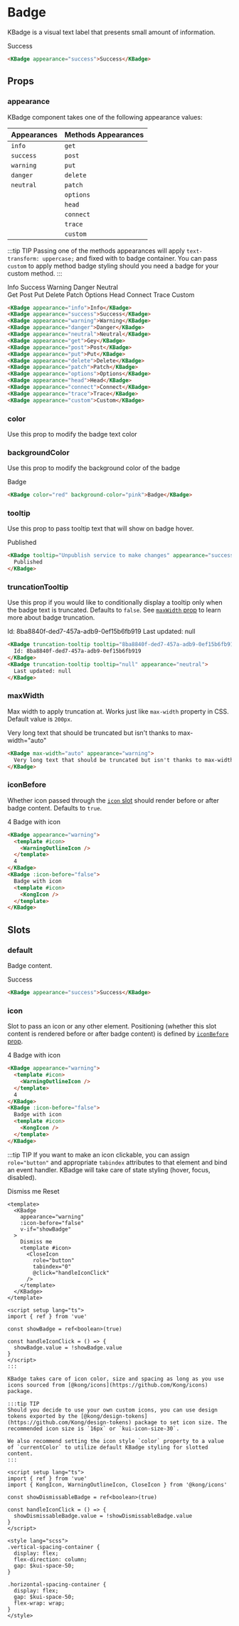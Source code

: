 # Badge

KBadge is a visual text label that presents small amount of information.

<KBadge appearance="success">Success</KBadge>

```html
<KBadge appearance="success">Success</KBadge>
```

## Props

### appearance

KBadge component takes one of the following appearance values:

| Appearances | Methods Appearances |
| ----------- | ------------------- |
| `info`      | `get`               |
| `success`   | `post`              |
| `warning`   | `put`               |
| `danger`    | `delete`            |
| `neutral`   | `patch`             |
|             | `options`           |
|             | `head`              |
|             | `connect`           |
|             | `trace`             |
|             | `custom`            |

:::tip TIP
Passing one of the methods appearances will apply `text-transform: uppercase;` and fixed with to badge container. You can pass `custom` to apply method badge styling should you need a badge for your custom method.
:::

<div class="vertical-spacing-container">
  <div class="horizontal-spacing-container">
    <KBadge appearance="info">
      Info
    </KBadge>
    <KBadge appearance="success">
      Success
    </KBadge>
    <KBadge appearance="warning">
      Warning
    </KBadge>
    <KBadge appearance="danger">
      Danger
    </KBadge>
    <KBadge appearance="neutral">
      Neutral
    </KBadge>
  </div>
  <div class="horizontal-spacing-container">
    <KBadge appearance="get">
      Get
    </KBadge>
    <KBadge appearance="post">
      Post
    </KBadge>
    <KBadge appearance="put">
      Put
    </KBadge>
    <KBadge appearance="delete">
      Delete
    </KBadge>
    <KBadge appearance="patch">
      Patch
    </KBadge>
    <KBadge appearance="options">
      Options
    </KBadge>
    <KBadge appearance="head">
      Head
    </KBadge>
    <KBadge appearance="connect">
      Connect
    </KBadge>
    <KBadge appearance="trace">
      Trace
    </KBadge>
    <KBadge appearance="custom">
      Custom
    </KBadge>
  </div>
</div>

```html
<KBadge appearance="info">Info</KBadge>
<KBadge appearance="success">Success</KBadge>
<KBadge appearance="warning">Warning</KBadge>
<KBadge appearance="danger">Danger</KBadge>
<KBadge appearance="neutral">Neutral</KBadge>
<KBadge appearance="get">Gey</KBadge>
<KBadge appearance="post">Post</KBadge>
<KBadge appearance="put">Put</KBadge>
<KBadge appearance="delete">Delete</KBadge>
<KBadge appearance="patch">Patch</KBadge>
<KBadge appearance="options">Options</KBadge>
<KBadge appearance="head">Head</KBadge>
<KBadge appearance="connect">Connect</KBadge>
<KBadge appearance="trace">Trace</KBadge>
<KBadge appearance="custom">Custom</KBadge>
```

### color

Use this prop to modify the badge text color

### backgroundColor

Use this prop to modify the background color of the badge

<KBadge color="red" background-color="pink">Badge</KBadge>

```html
<KBadge color="red" background-color="pink">Badge</KBadge>
```

### tooltip

Use this prop to pass tooltip text that will show on badge hover.

<KBadge tooltip="Unpublish service to make changes" appearance="success">
  Published
</KBadge>

```html
<KBadge tooltip="Unpublish service to make changes" appearance="success">
  Published
</KBadge>
```

### truncationTooltip

Use this prop if you would like to conditionally display a tooltip only when the badge text is truncated. Defaults to `false`. See [`maxWidth` prop](#maxwidth) to learn more about badge truncation.

<div class="horizontal-spacing-container">
  <KBadge truncation-tooltip tooltip="8ba8840f-ded7-457a-adb9-0ef15b6fb919">
    Id: 8ba8840f-ded7-457a-adb9-0ef15b6fb919
  </KBadge>
  <KBadge truncation-tooltip tooltip="null" appearance="neutral">
    Last updated: null
  </KBadge>
</div>

```html
<KBadge truncation-tooltip tooltip="8ba8840f-ded7-457a-adb9-0ef15b6fb919">
  Id: 8ba8840f-ded7-457a-adb9-0ef15b6fb919
</KBadge>
<KBadge truncation-tooltip tooltip="null" appearance="neutral">
  Last updated: null
</KBadge>
```

### maxWidth

Max width to apply truncation at. Works just like `max-width` property in CSS. Default value is `200px`.

<KBadge max-width="auto" appearance="warning">
  Very long text that should be truncated but isn't thanks to max-width="auto"
</KBadge>

```html
<KBadge max-width="auto" appearance="warning">
  Very long text that should be truncated but isn't thanks to max-width="auto"
</KBadge>
```

### iconBefore

Whether icon passed through the [`icon` slot](#icon) should render before or after badge content. Defaults to `true`.

<div class="horizontal-spacing-container">
  <KBadge appearance="warning">
    <template #icon>
      <WarningOutlineIcon />
    </template>
    4
  </KBadge>
  <KBadge :icon-before="false">
    Badge with icon
    <template #icon>
      <KongIcon />
    </template>
  </KBadge>
</div>

```html
<KBadge appearance="warning">
  <template #icon>
    <WarningOutlineIcon />
  </template>
  4
</KBadge>
<KBadge :icon-before="false">
  Badge with icon
  <template #icon>
    <KongIcon />
  </template>
</KBadge>
```

## Slots

### default

Badge content.

<KBadge appearance="success">Success</KBadge>

```html
<KBadge appearance="success">Success</KBadge>
```

### icon

Slot to pass an icon or any other element. Positioning (whether this slot content is rendered before or after badge content) is defined by [`iconBefore` prop](#iconbefore).

<div class="horizontal-spacing-container">
  <KBadge appearance="warning">
    <template #icon>
      <WarningOutlineIcon />
    </template>
    4
  </KBadge>
  <KBadge :icon-before="false">
    Badge with icon
    <template #icon>
      <KongIcon />
    </template>
  </KBadge>
</div>

```html
<KBadge appearance="warning">
  <template #icon>
    <WarningOutlineIcon />
  </template>
  4
</KBadge>
<KBadge :icon-before="false">
  Badge with icon
  <template #icon>
    <KongIcon />
  </template>
</KBadge>
```

:::tip TIP
If you want to make an icon clickable, you can assign `role="button"` and appropriate `tabindex` attributes to that element and bind an event handler. KBadge will take care of state styling (hover, focus, disabled).


<Transition name="kongponents-fade-transition" mode="out-in">
  <KBadge
    appearance="warning"
    :icon-before="false"
    v-if="showDismissableBadge"
    key="badge"
  >
    Dismiss me
    <template #icon>
      <CloseIcon
        role="button"
        tabindex="0"
        @click="handleIconClick"
      />
    </template>
  </KBadge>
  <KButton v-else key="reset-button" size="small" @click="showDismissableBadge = true">Reset</KButton>
</Transition>

```vue
<template>
  <KBadge
    appearance="warning"
    :icon-before="false"
    v-if="showBadge"
  >
    Dismiss me
    <template #icon>
      <CloseIcon
        role="button"
        tabindex="0"
        @click="handleIconClick"
      />
    </template>
  </KBadge>
</template>

<script setup lang="ts">
import { ref } from 'vue'

const showBadge = ref<boolean>(true)

const handleIconClick = () => {
  showBadge.value = !showBadge.value
}
</script>
:::

KBadge takes care of icon color, size and spacing as long as you use icons sourced from [@kong/icons](https://github.com/Kong/icons) package.

:::tip TIP
Should you decide to use your own custom icons, you can use design tokens exported by the [@kong/design-tokens](https://github.com/Kong/design-tokens) package to set icon size. The recommended icon size is `16px` or `kui-icon-size-30`.

We also recommend setting the icon style `color` property to a value of `currentColor` to utilize default KBadge styling for slotted content.
:::

<script setup lang="ts">
import { ref } from 'vue'
import { KongIcon, WarningOutlineIcon, CloseIcon } from '@kong/icons'

const showDismissableBadge = ref<boolean>(true)

const handleIconClick = () => {
  showDismissableBadge.value = !showDismissableBadge.value
}
</script>

<style lang="scss">
.vertical-spacing-container {
  display: flex;
  flex-direction: column;
  gap: $kui-space-50;
}

.horizontal-spacing-container {
  display: flex;
  gap: $kui-space-50;
  flex-wrap: wrap;
}
</style>
